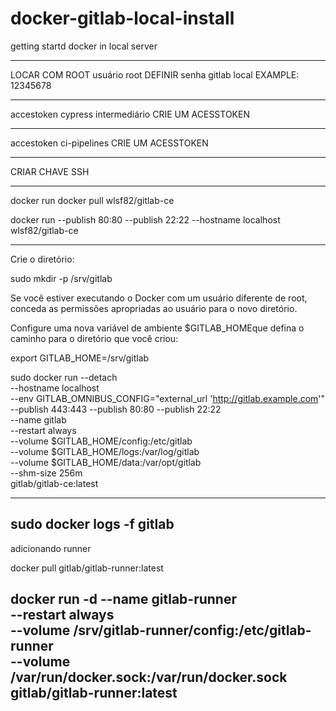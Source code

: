 # docker-gitlab-local-install
getting startd docker in local server

-----------------------------------------------------------------------------------------
LOCAR COM ROOT 
usuário root
DEFINIR
senha gitlab local 
EXAMPLE: 12345678

-----------------------------------------------------------------------------------------

accestoken cypress intermediário
CRIE UM ACESSTOKEN

-----------------------------------------------------------------------------------------

accestoken ci-pipelines
CRIE UM ACESSTOKEN

-----------------------------------------------------------------------------------------

CRIAR CHAVE SSH 



-----------------------------------------------------------------------------------------
docker run
docker pull wlsf82/gitlab-ce

docker run --publish 80:80 --publish 22:22 --hostname localhost wlsf82/gitlab-ce

-----------------------------------------------------------------------------------------
Crie o diretório:

sudo mkdir -p /srv/gitlab

Se você estiver executando o Docker com um usuário diferente de root, conceda as permissões apropriadas ao usuário para o novo diretório.

Configure uma nova variável de ambiente $GITLAB_HOMEque defina o caminho para o diretório que você criou:

export GITLAB_HOME=/srv/gitlab




sudo docker run --detach \
   --hostname localhost \
   --env GITLAB_OMNIBUS_CONFIG="external_url 'http://gitlab.example.com'" \
   --publish 443:443 --publish 80:80 --publish 22:22 \
   --name gitlab \
   --restart always \
   --volume $GITLAB_HOME/config:/etc/gitlab \
   --volume $GITLAB_HOME/logs:/var/log/gitlab \
   --volume $GITLAB_HOME/data:/var/opt/gitlab \
   --shm-size 256m \
   gitlab/gitlab-ce:latest

-----------------------------------------------------------------------------------------
sudo docker logs -f gitlab
-----------------------------------------------------------------------------------------

adicionando runner

docker pull gitlab/gitlab-runner:latest

docker run -d --name gitlab-runner \
  --restart always \
  --volume /srv/gitlab-runner/config:/etc/gitlab-runner \
  --volume /var/run/docker.sock:/var/run/docker.sock \
  gitlab/gitlab-runner:latest
-----------------------------------------------------------------------------------------

